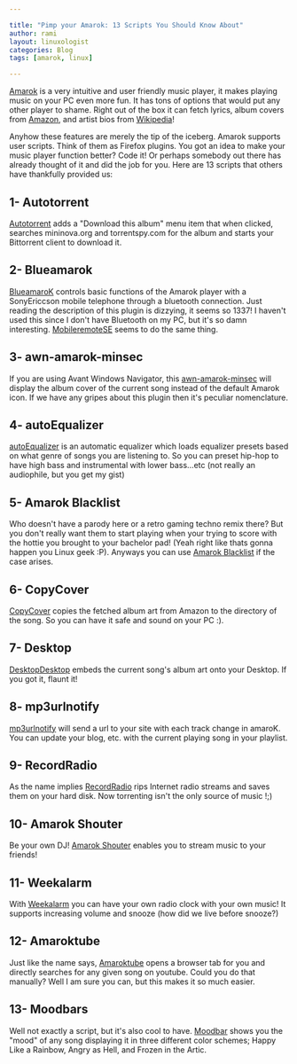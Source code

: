 ```yaml
---

title: "Pimp your Amarok: 13 Scripts You Should Know About"
author: rami
layout: linuxologist
categories: Blog
tags: [amarok, linux]

---
```


[Amarok](http://amarok.kde.org/) is a very intuitive and user friendly music player, it makes playing music on your PC even more fun. It has tons of options that would put any other player to shame. Right out of the box it can fetch lyrics, album covers from [Amazon](http://www.amazon.com), and artist bios from [Wikipedia](http://www.wikipedia.com)!

Anyhow these features are merely the tip of the iceberg. Amarok supports user scripts. Think of them as Firefox plugins. You got an idea to make your music player function better? Code it! Or perhaps somebody out there has already thought of it and did the job for you. Here are 13 scripts that others have thankfully provided us:
## 1- Autotorrent

[Autotorrent](http://www.kde-apps.org/content/show.php?content=53391 "Autotorrent") adds a "Download this album" menu item that when clicked, searches mininova.org and torrentspy.com for the album and starts your Bittorrent client to download it.

## 2- Blueamarok

[BlueamaroK](http://kde-apps.org/content/show.php?content=33258 "BlueamaroK") controls basic functions of the Amarok player with a SonyEriccson mobile telephone through a bluetooth connection. Just reading the description of this plugin is dizzying, it seems so 1337! I haven't used this since I don't have Bluetooth on my PC, but it's so damn interesting. [MobileremoteSE](http://kde-apps.org/content/show.php?content=50696 "MobileremoteSE") seems to do the same thing.

## 3- awn-amarok-minsec

If you are using Avant Windows Navigator, this [awn-amarok-minsec](http://www.kde-apps.org/content/show.php/awn-amarok-minsec?content=57893 "awn-amarok-minsec") will display the album cover of the current song instead of the default Amarok icon. If we have any gripes about this plugin then it's peculiar nomenclature.

## 4- autoEqualizer

[autoEqualizer](http://kde-apps.org/content/show.php/autoEqualizer?content=70509 "autoEqualizer") is an automatic equalizer which loads equalizer presets based on what genre of songs you are listening to. So you can preset hip-hop to have high bass and instrumental with lower bass...etc (not really an audiophile, but you get my gist)

## 5- Amarok Blacklist

Who doesn't have a parody here or a retro gaming techno remix there? But you don't really want them to start playing when your trying to score with the hottie you brought to your bachelor pad! (Yeah right like thats gonna happen you Linux geek :P). Anyways you can use [Amarok Blacklist](http://kde-apps.org/content/show.php?content=23804 "Amarok Blacklist") if the case arises.

## 6- CopyCover

[CopyCover](http://www.kde-apps.org/content/show.php?content=22517 "CopyCover") copies the fetched album art from Amazon to the directory of the song. So you can have it safe and sound on your PC :).

## 7- Desktop

[Desktop](http://kde-apps.org/content/show.php?content=20293 "Desktop")[Desktop](http://kde-apps.org/content/show.php?content=20293) embeds the current song's album art onto your Desktop. If you got it, flaunt it!

## 8- mp3urlnotify

[mp3urlnotify](http://www.kde-apps.org/content/show.php?content=25619 "mp3urlnotify") will send a url to your site with each track change in amaroK. You can update your blog, etc. with the current playing song in your playlist.

## 9- RecordRadio

As the name implies [RecordRadio](http://kde-apps.org/content/show.php?content=32842 "RecordRadio") rips Internet radio streams and saves them on your hard disk. Now torrenting isn't the only source of music !;)

## 10- Amarok Shouter

Be your own DJ! [Amarok Shouter](http://www.kde-apps.org/content/show.php?content=22170 "Amarok Shouter") enables you to stream music to your friends!

## 11- Weekalarm

With [Weekalarm](http://www.kde-apps.org/content/show.php?content=23160 "Weekalarm") you can have your own radio clock with your own music! It supports increasing volume and snooze (how did we live before snooze?)

## 12- Amaroktube

Just like the name says, [Amaroktube](http://www.kde-apps.org/content/show.php/AmarokTube?content=58628 "Amaroktube")
opens a browser tab for you and directly searches for any given song on youtube. Could you do that manually? Well I am sure you can, but this makes it so much easier.

## 13- Moodbars

Well not exactly a script, but it's also cool to have. [Moodbar](http://amarok.kde.org/wiki/Moodbar "Moodbar") shows you the "mood" of any song displaying it in three different color schemes; Happy Like a Rainbow, Angry as Hell, and Frozen in the Artic.
